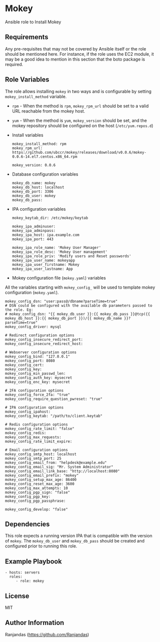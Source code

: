 Mokey
=========

Ansible role to Install Mokey

Requirements
------------

Any pre-requisites that may not be covered by Ansible itself or the role should be mentioned here. For instance, if the role uses the EC2 module, it may be a good idea to mention in this section that the boto package is required.

Role Variables
--------------

The role allows installing `mokey` in two ways and is configurable by setting `mokey_install_method` variable.

* `rpm` - When the method is `rpm`, `mokey_rpm_url` should be set to a valid URL reachable from the mokey host.
* `yum` - When the method is `yum`, `mokey_version` should be set, and the mokey repository should be configured on the host (`/etc/yum.repos.d`)

* Install variables

  ```
  mokey_install_method: rpm
  mokey_rpm_url: https://github.com/ubccr/mokey/releases/download/v0.0.6/mokey-0.0.6-14.el7.centos.x86_64.rpm

  mokey_version: 0.0.6
  ```

* Database configuration variables

  ```
  mokey_db_name: mokey
  mokey_db_host: localhost
  mokey_db_port: 3306
  mokey_db_user: mokey
  mokey_db_pass:
  ```

* IPA configuration variables

  ```
  mokey_keytab_dir: /etc/mokey/keytab

  mokey_ipa_adminuser:
  mokey_ipa_adminpass:
  mokey_ipa_host: ipa.example.com
  mokey_ipa_port: 443

  mokey_ipa_role_name: 'Mokey User Manager'
  mokey_ipa_role_desc: 'Mokey User management'
  mokey_ipa_role_priv: 'Modify users and Reset passwords'
  mokey_ipa_user_name: mokeyapp
  mokey_ipa_user_firstname: Mokey
  mokey_ipa_user_lastname: App
  ```

* Mokey configuration file (`mokey.yaml`) variables

 All the variables starting with `mokey_config_` will be used to template mokey configuration (`mokey.yaml`).

  ```
  mokey_config_dsn: "user:pass@/dbname?parseTime=true"
  # DSN could be configured with the available db parameters passed to the role. Eg:
  # mokey_config_dsn: "{{ mokey_db_user }}:{{ mokey_db_pass }}@tcp({{ mokey_db_host }}:{{ mokey_db_port }})/{{ mokey_db_name }}?parseTime=true"
  mokey_config_driver: mysql

  # Redirect configuration options
  mokey_config_insecure_redirect_port:
  mokey_config_insecure_redirect_host:

  # Webserver configuration options
  mokey_config_bind: "127.0.0.1"
  mokey_config_port: 8080
  mokey_config_cert:
  mokey_config_key:
  mokey_config_min_passwd_len:
  mokey_config_auth_key: mysecret
  mokey_config_enc_key: mysecret

  # 2FA configuration options
  mokey_config_force_2fa: "true"
  mokey_config_require_question_pwreset: "true"

  # IPA configuration options
  mokey_config_ipahost:
  mokey_config_keytab: "/path/to/client.keytab"

  # Redis configuration options
  mokey_config_rate_limit: "false"
  mokey_config_redis:
  mokey_config_max_requests:
  mokey_config_rate_limit_expire:

  # Email configuration options
  mokey_config_smtp_host: localhost
  mokey_config_smtp_port: 25
  mokey_config_email_from: "helpdesk@example.edu"
  mokey_config_email_sig: "Mr. System Administrator"
  mokey_config_email_link_base: "http://localhost:8080"
  mokey_config_email_prefix: "mokey"
  mokey_config_setup_max_age: 86400
  mokey_config_reset_max_age: 3600
  mokey_config_max_attempts: 10
  mokey_config_pgp_sign: "false"
  mokey_config_pgp_key:
  mokey_config_pgp_passphrase:

  mokey_config_develop: "false"
  ```

Dependencies
------------

This role expects a running version IPA that is compatible with the version of `mokey`.
The `mokey_db_user` and `mokey_db_pass` should be created and configured prior to running this role.

Example Playbook
----------------

    - hosts: servers
      roles:
         - role: mokey

License
-------

MIT

Author Information
------------------

Ranjandas (https://github.com/Ranjandas)
